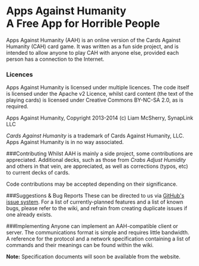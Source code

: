 # Apps Against Humanity <br />A Free App for Horrible People
Apps Against Humanity (AAH) is an online version of the Cards Against Humanity (CAH) card game. It was written as a fun side project, and is intended to allow anyone to play CAH with anyone else, provided each person has a connection to the Internet.

### Licences
Apps Against Humanity is licensed under multiple licences. The code itself is licensed under the Apache v2 Licence, whilst card content (the text of the playing cards) is licensed under Creative Commons BY-NC-SA 2.0, as is required.

Apps Against Humanity, Copyright 2013-2014 (c) Liam McSherry, SynapLink LLC

_Cards Against Humanity_ is a trademark of Cards Against Humanity, LLC. Apps Against Humanity is in no way associated.

###Contributing
Whilst AAH is mainly a side project, some contributions are appreciated. Additional decks, such as those from _Crabs Adjust Humidity_ and others in that vein, are appreciated, as well as corrections (typos, etc) to current decks of cards.

Code contributions may be accepted depending on their significance.

###Suggestions & Bug Reports
These can be directed to us via [GitHub's issue system](https://github.com/McSherry/AppsAgainstHumanity/issues). For a list of currently-planned features and a list of known bugs, please refer to the wiki, and refrain from creating duplicate issues if one already exists.

###Implementing
Anyone can implement an AAH-compatible client or server. The communications format is simple and requires little bandwidth. A reference for the protocol and a network specification containing a list of commands and their meanings can be found within the wiki.

**Note:** Specification documents will soon be available from the website.